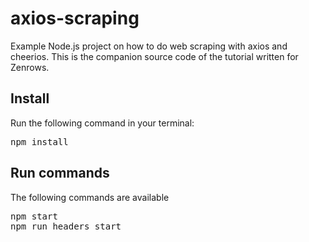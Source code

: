 <h1> axios-scraping </h1>
<p>Example Node.js project on how to do web scraping with axios and cheerios. This is the companion source code of the tutorial written for Zenrows.</p>

<h2> Install </h2>

<p>
Run the following command in your terminal:
</p>

<pre>
npm install
</pre>

<h2> Run commands </h2>

<p>
The following commands are available 
</p>

<pre>
npm start
npm run headers start
</pre>
